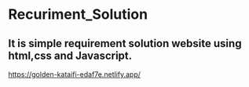 # Recuriment_Solution
## It is simple requirement solution website using html,css and Javascript.
https://golden-kataifi-edaf7e.netlify.app/
